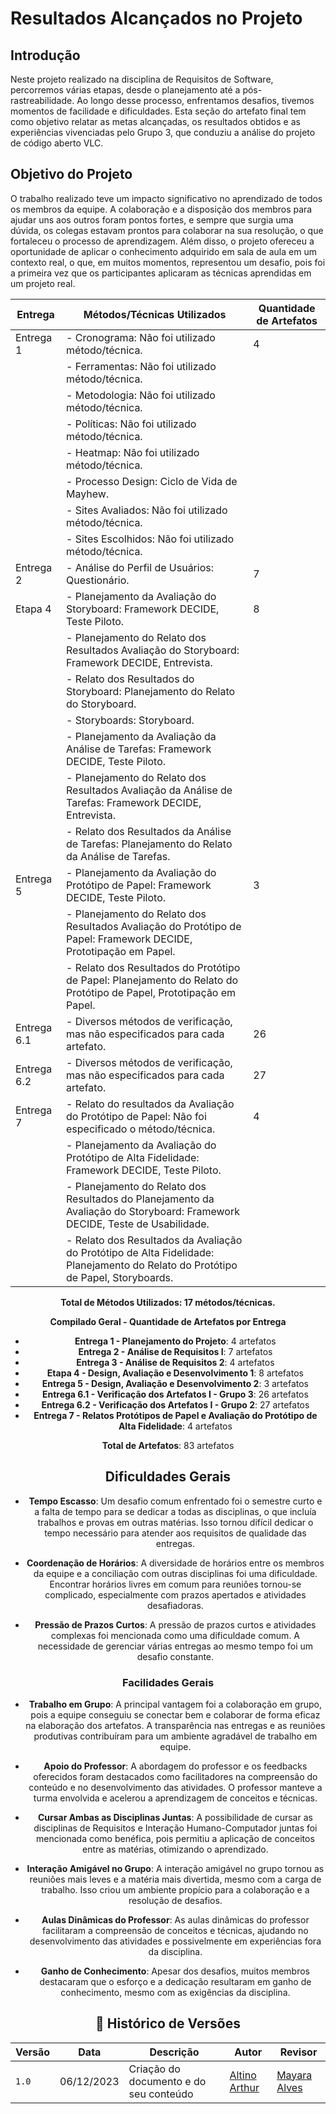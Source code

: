 # Resultados Alcançados no Projeto

## Introdução

Neste projeto realizado na disciplina de Requisitos de Software, percorremos várias etapas, desde o planejamento até a pós-rastreabilidade. Ao longo desse processo, enfrentamos desafios, tivemos momentos de facilidade e dificuldades. Esta seção do artefato final tem como objetivo relatar as metas alcançadas, os resultados obtidos e as experiências vivenciadas pelo Grupo 3, que conduziu a análise do projeto de código aberto VLC.

## Objetivo do Projeto

O trabalho realizado teve um impacto significativo no aprendizado de todos os membros da equipe. A colaboração e a disposição dos membros para ajudar uns aos outros foram pontos fortes, e sempre que surgia uma dúvida, os colegas estavam prontos para colaborar na sua resolução, o que fortaleceu o processo de aprendizagem. Além disso, o projeto ofereceu a oportunidade de aplicar o conhecimento adquirido em sala de aula em um contexto real, o que, em muitos momentos, representou um desafio, pois foi a primeira vez que os participantes aplicaram as técnicas aprendidas em um projeto real.

<center/>

| Entrega  | Métodos/Técnicas Utilizados                                     | Quantidade de Artefatos |
|----------|------------------------------------------------------------------|--------------------------|
| Entrega 1 | - Cronograma: Não foi utilizado método/técnica.               | 4                        |
|           | - Ferramentas: Não foi utilizado método/técnica.             |                          |
|           | - Metodologia: Não foi utilizado método/técnica.            |                          |
|           | - Políticas: Não foi utilizado método/técnica.               |                          |
|           | - Heatmap: Não foi utilizado método/técnica.                |                          |
|           | - Processo Design: Ciclo de Vida de Mayhew.                 |                          |
|           | - Sites Avaliados: Não foi utilizado método/técnica.         |                          |
|           | - Sites Escolhidos: Não foi utilizado método/técnica.        |                          |
| Entrega 2 | - Análise do Perfil de Usuários: Questionário.              | 7                        |
| Etapa 4   | - Planejamento da Avaliação do Storyboard: Framework DECIDE, Teste Piloto. | 8 |
|           | - Planejamento do Relato dos Resultados Avaliação do Storyboard: Framework DECIDE, Entrevista. | |
|           | - Relato dos Resultados do Storyboard: Planejamento do Relato do Storyboard. | |
|           | - Storyboards: Storyboard.                                 | |
|           | - Planejamento da Avaliação da Análise de Tarefas: Framework DECIDE, Teste Piloto. | |
|           | - Planejamento do Relato dos Resultados Avaliação da Análise de Tarefas: Framework DECIDE, Entrevista. | |
|           | - Relato dos Resultados da Análise de Tarefas: Planejamento do Relato da Análise de Tarefas. | |
| Entrega 5 | - Planejamento da Avaliação do Protótipo de Papel: Framework DECIDE, Teste Piloto. | 3 |
|           | - Planejamento do Relato dos Resultados Avaliação do Protótipo de Papel: Framework DECIDE, Prototipação em Papel. | |
|           | - Relato dos Resultados do Protótipo de Papel: Planejamento do Relato do Protótipo de Papel, Prototipação em Papel. | |
| Entrega 6.1 | - Diversos métodos de verificação, mas não especificados para cada artefato. | 26 |
| Entrega 6.2 | - Diversos métodos de verificação, mas não especificados para cada artefato. | 27 |
| Entrega 7 | - Relato do resultados da Avaliação do Protótipo de Papel: Não foi especificado o método/técnica. | 4 |
|           | - Planejamento da Avaliação do Protótipo de Alta Fidelidade: Framework DECIDE, Teste Piloto. | |
|           | - Planejamento do Relato dos Resultados do Planejamento da Avaliação do Storyboard: Framework DECIDE, Teste de Usabilidade. | |
|           | - Relato dos Resultados da Avaliação do Protótipo de Alta Fidelidade: Planejamento do Relato do Protótipo de Papel, Storyboards. | |

**Total de Métodos Utilizados: 17 métodos/técnicas.**

<center>


**Compilado Geral - Quantidade de Artefatos por Entrega**

- **Entrega 1 - Planejamento do Projeto**: 4 artefatos
- **Entrega 2 - Análise de Requisitos I**: 7 artefatos
- **Entrega 3 - Análise de Requisitos 2**: 4 artefatos
- **Etapa 4 - Design, Avaliação e Desenvolvimento 1**: 8 artefatos
- **Entrega 5 - Design, Avaliação e Desenvolvimento 2**: 3 artefatos
- **Entrega 6.1 - Verificação dos Artefatos I - Grupo 3**: 26 artefatos
- **Entrega 6.2 - Verificação dos Artefatos I - Grupo 2**: 27 artefatos
- **Entrega 7 - Relatos Protótipos de Papel e Avaliação do Protótipo de Alta Fidelidade**: 4 artefatos

**Total de Artefatos**: 83 artefatos

## Dificuldades Gerais

- **Tempo Escasso**: Um desafio comum enfrentado foi o semestre curto e a falta de tempo para se dedicar a todas as disciplinas, o que incluía trabalhos e provas em outras matérias. Isso tornou difícil dedicar o tempo necessário para atender aos requisitos de qualidade das entregas.

- **Coordenação de Horários**: A diversidade de horários entre os membros da equipe e a conciliação com outras disciplinas foi uma dificuldade. Encontrar horários livres em comum para reuniões tornou-se complicado, especialmente com prazos apertados e atividades desafiadoras.

- **Pressão de Prazos Curtos**: A pressão de prazos curtos e atividades complexas foi mencionada como uma dificuldade comum. A necessidade de gerenciar várias entregas ao mesmo tempo foi um desafio constante.

### Facilidades Gerais

- **Trabalho em Grupo**: A principal vantagem foi a colaboração em grupo, pois a equipe conseguiu se conectar bem e colaborar de forma eficaz na elaboração dos artefatos. A transparência nas entregas e as reuniões produtivas contribuíram para um ambiente agradável de trabalho em equipe.

- **Apoio do Professor**: A abordagem do professor e os feedbacks oferecidos foram destacados como facilitadores na compreensão do conteúdo e no desenvolvimento das atividades. O professor manteve a turma envolvida e acelerou a aprendizagem de conceitos e técnicas.

- **Cursar Ambas as Disciplinas Juntas**: A possibilidade de cursar as disciplinas de Requisitos e Interação Humano-Computador juntas foi mencionada como benéfica, pois permitiu a aplicação de conceitos entre as matérias, otimizando o aprendizado.

- **Interação Amigável no Grupo**: A interação amigável no grupo tornou as reuniões mais leves e a matéria mais divertida, mesmo com a carga de trabalho. Isso criou um ambiente propício para a colaboração e a resolução de desafios.

- **Aulas Dinâmicas do Professor**: As aulas dinâmicas do professor facilitaram a compreensão de conceitos e técnicas, ajudando no desenvolvimento das atividades e possivelmente em experiências fora da disciplina.

- **Ganho de Conhecimento**: Apesar dos desafios, muitos membros destacaram que o esforço e a dedicação resultaram em ganho de conhecimento, mesmo com as exigências da disciplina.

## 📑 Histórico de Versões

| Versão | Data | Descrição | Autor | Revisor |
|--------|------|------------|------|---------|
| `1.0` | 06/12/2023 | Criação do documento e do seu conteúdo |  [Altino Arthur](https://github.com/arthurrochamoreira)| [Mayara Alves](https://github.com/Mayara-tech) | 
